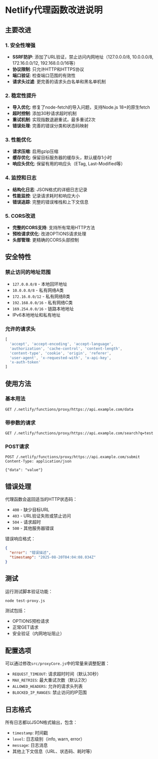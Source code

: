 # Netlify代理函数改进说明

## 主要改进

### 1. 安全性增强
- **SSRF防护**: 添加了URL验证，禁止访问内网地址（127.0.0.0/8, 10.0.0.0/8, 172.16.0.0/12, 192.168.0.0/16等）
- **协议限制**: 只允许HTTP和HTTPS协议
- **端口验证**: 检查端口范围的有效性
- **请求头过滤**: 更完善的请求头白名单和黑名单机制

### 2. 稳定性提升
- **导入优化**: 修复了node-fetch的导入问题，支持Node.js 18+的原生fetch
- **超时控制**: 添加30秒请求超时机制
- **重试机制**: 实现指数退避重试，最多重试2次
- **错误处理**: 完善的错误分类和状态码映射

### 3. 性能优化
- **请求压缩**: 启用gzip压缩
- **缓存优化**: 保留目标服务器的缓存头，默认缓存1小时
- **响应头优化**: 保留有用的响应头（ETag, Last-Modified等）

### 4. 监控和日志
- **结构化日志**: JSON格式的详细日志记录
- **性能监控**: 记录请求耗时和响应大小
- **错误追踪**: 完整的错误堆栈和上下文信息

### 5. CORS改进
- **完整的CORS支持**: 支持所有常用HTTP方法
- **预检请求优化**: 改进OPTIONS请求处理
- **头部管理**: 更精确的CORS头部控制

## 安全特性

### 禁止访问的地址范围
- `127.0.0.0/8` - 本地回环地址
- `10.0.0.0/8` - 私有网络A类
- `172.16.0.0/12` - 私有网络B类
- `192.168.0.0/16` - 私有网络C类
- `169.254.0.0/16` - 链路本地地址
- IPv6本地地址和私有地址

### 允许的请求头
```javascript
[
  'accept', 'accept-encoding', 'accept-language',
  'authorization', 'cache-control', 'content-length',
  'content-type', 'cookie', 'origin', 'referer',
  'user-agent', 'x-requested-with', 'x-api-key',
  'x-auth-token'
]
```

## 使用方法

### 基本用法
```
GET /.netlify/functions/proxy/https://api.example.com/data
```

### 带参数的请求
```
GET /.netlify/functions/proxy/https://api.example.com/search?q=test
```

### POST请求
```
POST /.netlify/functions/proxy/https://api.example.com/submit
Content-Type: application/json

{"data": "value"}
```

## 错误处理

代理函数会返回适当的HTTP状态码：
- `400` - 缺少目标URL
- `403` - URL验证失败或禁止访问
- `504` - 请求超时
- `500` - 其他服务器错误

错误响应格式：
```json
{
  "error": "错误描述",
  "timestamp": "2025-08-20T04:04:08.034Z"
}
```

## 测试

运行测试脚本验证功能：
```bash
node test-proxy.js
```

测试包括：
- OPTIONS预检请求
- 正常GET请求
- 安全验证（内网地址阻止）

## 配置选项

可以通过修改`src/proxyCore.js`中的常量来调整配置：
- `REQUEST_TIMEOUT`: 请求超时时间（默认30秒）
- `MAX_RETRIES`: 最大重试次数（默认2次）
- `ALLOWED_HEADERS`: 允许的请求头列表
- `BLOCKED_IP_RANGES`: 禁止访问的IP范围

## 日志格式

所有日志都以JSON格式输出，包含：
- `timestamp`: 时间戳
- `level`: 日志级别（info, warn, error）
- `message`: 日志消息
- 其他上下文信息（URL、状态码、耗时等）